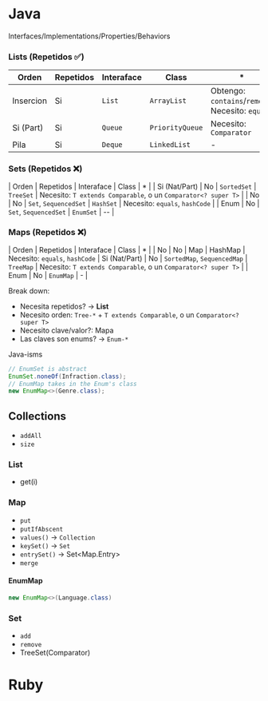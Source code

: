 # Java

Interfaces/Implementations/Properties/Behaviors

### Lists (Repetidos ✅)
| Orden | Repetidos | Interaface | Class | * |
|-------|-----------|------------|-------|---|
| Insercion | Si | `List` | `ArrayList` | Obtengo: `contains`/`remove`. Necesito: `equals` |
| Si (Part) | Si | `Queue` | `PriorityQueue` | Necesito: `Comparator` | 
| Pila | Si | `Deque` | `LinkedList` | - | 

### Sets (Repetidos ❌)
| Orden | Repetidos | Interaface | Class | * |
| Si (Nat/Part) | No | `SortedSet` | `TreeSet` | Necesito: `T extends Comparable`, o un `Comparator<? super T>` | 
| No | No | `Set`, `SequencedSet` | `HashSet` | Necesito: `equals`, `hashCode` |
| Enum | No | `Set`, `SequencedSet` | `EnumSet` | -- | 

### Maps (Repetidos ❌)
| Orden | Repetidos | Interaface | Class | * |
| No | No | Map | HashMap | Necesito: `equals`, `hashCode`
| Si (Nat/Part) | No | `SortedMap`, `SequencedMap` | `TreeMap` | Necesito: `T extends Comparable`, o un `Comparator<? super T>` | 
| Enum | No | `EnumMap` | - |

Break down:
- Necesita repetidos? -> **List**
- Necesito orden: `Tree-*` +  `T extends Comparable`, o un `Comparator<? super T>`
- Necesito clave/valor?: Mapa
- Las claves son enums? -> `Enum-*`

Java-isms
```java
// EnumSet is abstract
EnumSet.noneOf(Infraction.class);
// EnumMap takes in the Enum's class
new EnumMap<>(Genre.class);
```

## Collections
- `addAll`
- `size`

### List
- get(i)

### Map
- `put`
- `putIfAbscent`
- `values()` -> `Collection`
- `keySet()` -> `Set`
- `entrySet()` -> Set<Map.Entry>
- `merge`

#### EnumMap
```java
new EnumMap<>(Language.class)
```

### Set
- `add`
- `remove`
- TreeSet(Comparator<T>)

# Ruby
